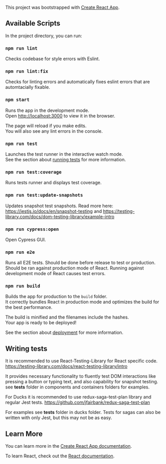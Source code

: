 This project was bootstrapped with [Create React App](https://github.com/facebook/create-react-app).

## Available Scripts

In the project directory, you can run:

### `npm run lint`

Checks codebase for style errors with Eslint.

### `npm run lint:fix`

Checks for linting errors and automatically fixes eslint errors that are automtacially fixable.

### `npm start`

Runs the app in the development mode.<br />
Open [http://localhost:3000](http://localhost:3000) to view it in the browser.

The page will reload if you make edits.<br />
You will also see any lint errors in the console.

### `npm run test`

Launches the test runner in the interactive watch mode.<br />
See the section about [running tests](https://facebook.github.io/create-react-app/docs/running-tests) for more information.


### `npm run test:coverage`

Runs tests runner and displays test coverage.

### `npm run test:update-snapshots`

Updates snapshot test snapshots.
Read more here: https://jestjs.io/docs/en/snapshot-testing and https://testing-library.com/docs/dom-testing-library/example-intro


### `npm run cypress:open`

Open Cypress GUI.

### `npm run e2e`

Runs all E2E tests. Should be done before release to test or production. Should be ran against production mode of React. Running against development mode of React causes test errors.

### `npm run build`

Builds the app for production to the `build` folder.<br />
It correctly bundles React in production mode and optimizes the build for the best performance.

The build is minified and the filenames include the hashes.<br />
Your app is ready to be deployed!

See the section about [deployment](https://facebook.github.io/create-react-app/docs/deployment) for more information.


## Writing tests

It is recommended to use React-Testing-Library for React specific code. https://testing-library.com/docs/react-testing-library/intro

It provides necessary functionality to fluently test DOM interactions like pressing a button or typing text, and also capability for snapshot testing. see __tests__ folder in components and containers folders for examples.


For Ducks it is recommended to use redux-saga-test-plan library and regular Jest tests. https://github.com/jfairbank/redux-saga-test-plan

For examples see __tests__ folder in ducks folder. Tests for sagas can also be written with only Jest, but this may not be as easy. 


## Learn More

You can learn more in the [Create React App documentation](https://facebook.github.io/create-react-app/docs/getting-started).

To learn React, check out the [React documentation](https://reactjs.org/).
